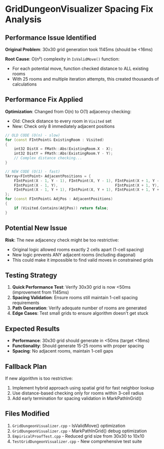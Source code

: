 # GridDungeonVisualizer Spacing Fix Analysis

## Performance Issue Identified

**Original Problem**: 30x30 grid generation took 1145ms (should be <16ms)

**Root Cause**: O(n²) complexity in `IsValidMove()` function:
- For each potential move, function checked distance to ALL existing rooms
- With 25 rooms and multiple iteration attempts, this created thousands of calculations

## Performance Fix Applied

**Optimization**: Changed from O(n) to O(1) adjacency checking:
- Old: Check distance to every room in `Visited` set 
- New: Check only 8 immediately adjacent positions

```cpp
// OLD CODE (O(n) - slow)
for (const FIntPoint& ExistingRoom : Visited)
{
    int32 DistX = FMath::Abs(ExistingRoom.X - X);
    int32 DistY = FMath::Abs(ExistingRoom.Y - Y);
    // Complex distance checking...
}

// NEW CODE (O(1) - fast)
TArray<FIntPoint> AdjacentPositions = {
    FIntPoint(X - 1, Y - 1), FIntPoint(X, Y - 1), FIntPoint(X + 1, Y - 1),
    FIntPoint(X - 1, Y),                          FIntPoint(X + 1, Y),
    FIntPoint(X - 1, Y + 1), FIntPoint(X, Y + 1), FIntPoint(X + 1, Y + 1)
};
for (const FIntPoint& AdjPos : AdjacentPositions)
{
    if (Visited.Contains(AdjPos)) return false;
}
```

## Potential New Issue

**Risk**: The new adjacency check might be too restrictive:
- Original logic allowed rooms exactly 2 cells apart (1-cell spacing)
- New logic prevents ANY adjacent rooms (including diagonal)
- This could make it impossible to find valid moves in constrained grids

## Testing Strategy

1. **Quick Performance Test**: Verify 30x30 grid is now <50ms (improvement from 1145ms)
2. **Spacing Validation**: Ensure rooms still maintain 1-cell spacing requirements
3. **Path Generation**: Verify adequate number of rooms are generated
4. **Edge Cases**: Test small grids to ensure algorithm doesn't get stuck

## Expected Results

- **Performance**: 30x30 grid should generate in <50ms (target <16ms)
- **Functionality**: Should generate 15-25 rooms with proper spacing
- **Spacing**: No adjacent rooms, maintain 1-cell gaps

## Fallback Plan

If new algorithm is too restrictive:
1. Implement hybrid approach using spatial grid for fast neighbor lookup
2. Use distance-based checking only for rooms within 3-cell radius
3. Add early termination for spacing validation in MarkPathInGrid()

## Files Modified

1. `GridDungeonVisualizer.cpp` - IsValidMove() optimization
2. `GridDungeonVisualizer.cpp` - MarkPathInGrid() debug optimization  
3. `EmpiricalProofTest.cpp` - Reduced grid size from 30x30 to 10x10
4. `TestGridDungeonVisualizer.cpp` - New comprehensive test suite